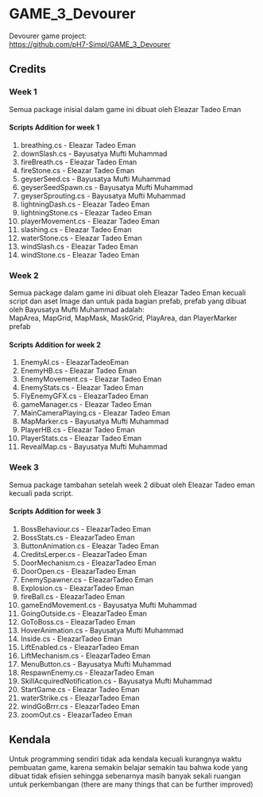 # GAME_3_Devourer
Devourer game project:
<br />
https://github.com/pH7-Simpl/GAME_3_Devourer

## Credits
### Week 1
Semua package inisial dalam game ini dibuat oleh Eleazar Tadeo Eman
#### Scripts Addition for week 1
<ol>
<li>breathing.cs - Eleazar Tadeo Eman</li>
<li>downSlash.cs - Bayusatya Mufti Muhammad</li>
<li>fireBreath.cs - Eleazar Tadeo Eman</li>
<li>fireStone.cs - Eleazar Tadeo Eman</li>
<li>geyserSeed.cs - Bayusatya Mufti Muhammad</li>
<li>geyserSeedSpawn.cs - Bayusatya Mufti Muhammad</li>
<li>geyserSprouting.cs - Bayusatya Mufti Muhammad</li>
<li>lightningDash.cs - Eleazar Tadeo Eman</li>
<li>lightningStone.cs - Eleazar Tadeo Eman</li>
<li>playerMovement.cs - Eleazar Tadeo Eman</li>
<li>slashing.cs - Eleazar Tadeo Eman</li>
<li>waterStone.cs - Eleazar Tadeo Eman</li>
<li>windSlash.cs - Eleazar Tadeo Eman</li>
<li>windStone.cs - Eleazar Tadeo Eman</li>
</ol>

### Week 2
Semua package dalam game ini dibuat oleh Eleazar Tadeo Eman kecuali script dan aset Image dan untuk pada bagian prefab, prefab yang dibuat oleh Bayusatya Mufti Muhammad adalah:
<br />
MapArea, MapGrid, MapMask, MaskGrid, PlayArea, dan PlayerMarker prefab

#### Scripts Addition for week 2
<ol>
<li>EnemyAI.cs - EleazarTadeoEman</li>
<li>EnemyHB.cs - Eleazar Tadeo Eman</li>
<li>EnemyMovement.cs - Eleazar Tadeo Eman</li>
<li>EnemyStats.cs - Eleazar Tadeo Eman</li>
<li>FlyEnemyGFX.cs - EleazarTadeo Eman</li>
<li>gameManager.cs - Eleazar Tadeo Eman</li>
<li>MainCameraPlaying.cs - Eleazar Tadeo Eman</li>
<li>MapMarker.cs - Bayusatya Mufti Muhammad</li>
<li>PlayerHB.cs - Eleazar Tadeo Eman</li>
<li>PlayerStats.cs - Eleazar Tadeo Eman</li>
<li>RevealMap.cs - Bayusatya Mufti Muhammad</li>
</ol>

### Week 3
Semua package tambahan setelah week 2 dibuat oleh Eleazar Tadeo eman kecuali pada script.

#### Scripts Addition for week 3
<ol>
<li>BossBehaviour.cs - EleazarTadeo Eman </li>
<li>BossStats.cs - EleazarTadeo Eman </li>
<li>ButtonAnimation.cs - Eleazar Tadeo Eman </li>
<li>CreditsLerper.cs - EleazarTadeo Eman </li>
<li>DoorMechanism.cs - EleazarTadeo Eman </li>
<li>DoorOpen.cs - EleazarTadeo Eman </li>
<li>EnemySpawner.cs - EleazarTadeo Eman </li>
<li>Explosion.cs - EleazarTadeo Eman </li>
<li>fireBall.cs - EleazarTadeo Eman </li>
<li>gameEndMovement.cs - Bayusatya Mufti Muhammad </li>
<li>GoingOutside.cs - EleazarTadeo Eman </li>
<li>GoToBoss.cs - EleazarTadeo Eman </li>
<li>HoverAnimation.cs - Bayusatya Mufti Muhammad </li>
<li>Inside.cs - EleazarTadeo Eman </li>
<li>LiftEnabled.cs - EleazarTadeo Eman </li>
<li>LiftMechanism.cs - EleazarTadeo Eman </li>
<li>MenuButton.cs - Bayusatya Mufti Muhammad </li>
<li>RespawnEnemy.cs - EleazarTadeo Eman </li>
<li>SkillAcquiredNotification.cs - Bayusatya Mufti Muhammad </li>
<li>StartGame.cs - Eleazar Tadeo Eman</li>
<li>waterStrike.cs - EleazarTadeo Eman </li>
<li>windGoBrrr.cs - EleazarTadeo Eman </li>
<li>zoomOut.cs - EleazarTadeo Eman </li>
</ol>


## Kendala
Untuk programming sendiri tidak ada kendala kecuali kurangnya waktu pembuatan game, karena semakin belajar semakin tau bahwa kode yang dibuat tidak efisien sehingga sebenarnya masih banyak sekali ruangan untuk perkembangan (there are many things that can be further improved)
